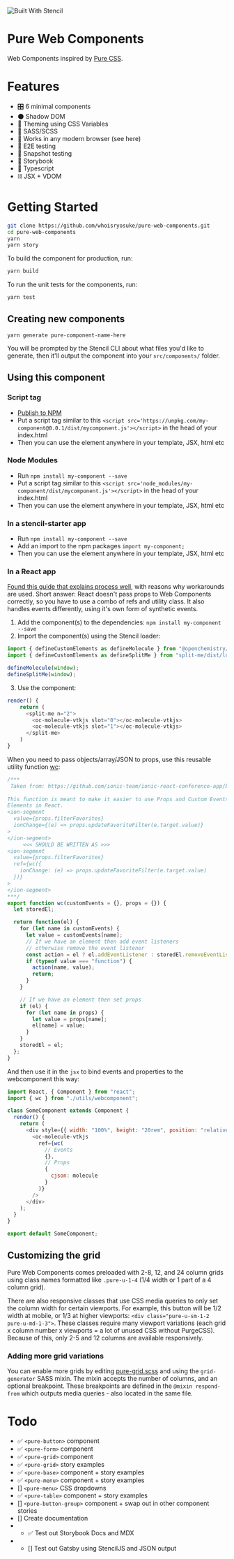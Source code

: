 ![Built With Stencil](https://img.shields.io/badge/-Built%20With%20Stencil-16161d.svg?logo=data%3Aimage%2Fsvg%2Bxml%3Bbase64%2CPD94bWwgdmVyc2lvbj0iMS4wIiBlbmNvZGluZz0idXRmLTgiPz4KPCEtLSBHZW5lcmF0b3I6IEFkb2JlIElsbHVzdHJhdG9yIDE5LjIuMSwgU1ZHIEV4cG9ydCBQbHVnLUluIC4gU1ZHIFZlcnNpb246IDYuMDAgQnVpbGQgMCkgIC0tPgo8c3ZnIHZlcnNpb249IjEuMSIgaWQ9IkxheWVyXzEiIHhtbG5zPSJodHRwOi8vd3d3LnczLm9yZy8yMDAwL3N2ZyIgeG1sbnM6eGxpbms9Imh0dHA6Ly93d3cudzMub3JnLzE5OTkveGxpbmsiIHg9IjBweCIgeT0iMHB4IgoJIHZpZXdCb3g9IjAgMCA1MTIgNTEyIiBzdHlsZT0iZW5hYmxlLWJhY2tncm91bmQ6bmV3IDAgMCA1MTIgNTEyOyIgeG1sOnNwYWNlPSJwcmVzZXJ2ZSI%2BCjxzdHlsZSB0eXBlPSJ0ZXh0L2NzcyI%2BCgkuc3Qwe2ZpbGw6I0ZGRkZGRjt9Cjwvc3R5bGU%2BCjxwYXRoIGNsYXNzPSJzdDAiIGQ9Ik00MjQuNywzNzMuOWMwLDM3LjYtNTUuMSw2OC42LTkyLjcsNjguNkgxODAuNGMtMzcuOSwwLTkyLjctMzAuNy05Mi43LTY4LjZ2LTMuNmgzMzYuOVYzNzMuOXoiLz4KPHBhdGggY2xhc3M9InN0MCIgZD0iTTQyNC43LDI5Mi4xSDE4MC40Yy0zNy42LDAtOTIuNy0zMS05Mi43LTY4LjZ2LTMuNkgzMzJjMzcuNiwwLDkyLjcsMzEsOTIuNyw2OC42VjI5Mi4xeiIvPgo8cGF0aCBjbGFzcz0ic3QwIiBkPSJNNDI0LjcsMTQxLjdIODcuN3YtMy42YzAtMzcuNiw1NC44LTY4LjYsOTIuNy02OC42SDMzMmMzNy45LDAsOTIuNywzMC43LDkyLjcsNjguNlYxNDEuN3oiLz4KPC9zdmc%2BCg%3D%3D&colorA=16161d&style=flat-square)

# Pure Web Components

Web Components inspired by [Pure CSS](https://purecss.io).

# Features

- 🎛 6 minimal components
- 🌑 Shadow DOM
- 🎨 Theming using CSS Variables
- 💄 SASS/SCSS
- 🌲 Works in any modern browser (see here)
- 📲 E2E testing
- 📸 Snapshot testing
- 📘 Storybook
- 🔷 Typescript
- ⛓ JSX + VDOM

# Getting Started

```bash
git clone https://github.com/whoisryosuke/pure-web-components.git
cd pure-web-components
yarn
yarn story
```

To build the component for production, run:

```bash
yarn build
```

To run the unit tests for the components, run:

```bash
yarn test
```

## Creating new components

`yarn generate pure-component-name-here`

You will be prompted by the Stencil CLI about what files you'd like to generate, then it'll output the component into your `src/components/` folder.

## Using this component

### Script tag

- [Publish to NPM](https://docs.npmjs.com/getting-started/publishing-npm-packages)
- Put a script tag similar to this `<script src='https://unpkg.com/my-component@0.0.1/dist/mycomponent.js'></script>` in the head of your index.html
- Then you can use the element anywhere in your template, JSX, html etc

### Node Modules

- Run `npm install my-component --save`
- Put a script tag similar to this `<script src='node_modules/my-component/dist/mycomponent.js'></script>` in the head of your index.html
- Then you can use the element anywhere in your template, JSX, html etc

### In a stencil-starter app

- Run `npm install my-component --save`
- Add an import to the npm packages `import my-component;`
- Then you can use the element anywhere in your template, JSX, html etc

### In a React app

[Found this guide that explains process well](https://github.com/alesgenova/stenciljs-in-react), with reasons why workarounds are used. Short answer: React doesn't pass props to Web Components correctly, so you have to use a combo of refs and utility class. It also handles events differently, using it's own form of synthetic events.

1. Add the component(s) to the dependencies: `npm install my-component --save`
2. Import the component(s) using the Stencil loader:

```js
import { defineCustomElements as defineMolecule } from "@openchemistry/molecule-vtkjs/dist/loader";
import { defineCustomElements as defineSplitMe } from "split-me/dist/loader";

defineMolecule(window);
defineSplitMe(window);
```

3. Use the component:

```js
render() {
    return (
      <split-me n="2">
        <oc-molecule-vtkjs slot="0"></oc-molecule-vtkjs>
        <oc-molecule-vtkjs slot="1"></oc-molecule-vtkjs>
      </split-me>
    )
}
```

When you need to pass objects/array/JSON to props, use this reusable utility function [wc](https://github.com/alesgenova/stenciljs-in-react/blob/master/src/utils/webcomponent.js):

```js
/***
 Taken from: https://github.com/ionic-team/ionic-react-conference-app/blob/master/src/utils/stencil.js
 
This function is meant to make it easier to use Props and Custom Events with Custom
Elements in React.
<ion-segment
  value={props.filterFavorites}
  ionChange={(e) => props.updateFavoriteFilter(e.target.value)}
>
</ion-segment>
     <<< SHOULD BE WRITTEN AS >>>
<ion-segment
  value={props.filterFavorites}
  ref={wc({
    ionChange: (e) => props.updateFavoriteFilter(e.target.value)
  })}
>
</ion-segment>
***/
export function wc(customEvents = {}, props = {}) {
  let storedEl;

  return function(el) {
    for (let name in customEvents) {
      let value = customEvents[name];
      // If we have an element then add event listeners
      // otherwise remove the event listener
      const action = el ? el.addEventListener : storedEl.removeEventListener;
      if (typeof value === "function") {
        action(name, value);
        return;
      }
    }

    // If we have an element then set props
    if (el) {
      for (let name in props) {
        let value = props[name];
        el[name] = value;
      }
    }
    storedEl = el;
  };
}
```

And then use it in the `jsx` to bind events and properties to the webcomponent this way:

```js
import React, { Component } from "react";
import { wc } from "./utils/webcomponent";

class SomeComponent extends Component {
  render() {
    return (
      <div style={{ width: "100%", height: "20rem", position: "relative" }}>
        <oc-molecule-vtkjs
          ref={wc(
            // Events
            {},
            // Props
            {
              cjson: molecule
            }
          )}
        />
      </div>
    );
  }
}

export default SomeComponent;
```

## Customizing the grid

Pure Web Components comes preloaded with 2-8, 12, and 24 column grids using class names formatted like `.pure-u-1-4` (1/4 width or 1 part of a 4 column grid).

There are also responsive classes that use CSS media queries to only set the column width for certain viewports. For example, this button will be 1/2 width at mobile, or 1/3 at higher viewports: `<div class="pure-u-sm-1-2 pure-u-md-1-3">`. These classes require many viewport variations (each grid x column number x viewports = a lot of unused CSS without PurgeCSS). Because of this, only 2-5 and 12 columns are available responsively.

### Adding more grid variations

You can enable more grids by editing [pure-grid.scss](src/components/pure-grid/pure-grid.scss) and using the `grid-generator` SASS mixin. The mixin accepts the number of columns, and an optional breakpoint. These breakpoints are defined in the `@mixin respond-from` which outputs media queries - also located in the same file.

# Todo

- ✅ `<pure-button>` component
- ✅ `<pure-form>` component
- ✅ `<pure-grid>` component
- ✅ `<pure-grid>` story examples
- ✅ `<pure-base>` component + story examples
- ✅ `<pure-menu>` component + story examples
- [] `<pure-menu>` CSS dropdowns
- ✅ `<pure-table>` component + story examples
- [] `<pure-button-group>` component + swap out in other component stories
- [] Create documentation
- - ✅ Test out Storybook Docs and MDX
- - [] Test out Gatsby using StencilJS and JSON output
